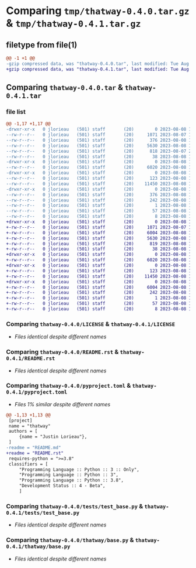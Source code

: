 # Comparing `tmp/thatway-0.4.0.tar.gz` & `tmp/thatway-0.4.1.tar.gz`

## filetype from file(1)

```diff
@@ -1 +1 @@
-gzip compressed data, was "thatway-0.4.0.tar", last modified: Tue Aug  8 15:50:09 2023, max compression
+gzip compressed data, was "thatway-0.4.1.tar", last modified: Tue Aug  8 15:51:56 2023, max compression
```

## Comparing `thatway-0.4.0.tar` & `thatway-0.4.1.tar`

### file list

```diff
@@ -1,17 +1,17 @@
-drwxr-xr-x   0 jlorieau   (501) staff       (20)        0 2023-08-08 15:50:09.352532 thatway-0.4.0/
--rw-r--r--   0 jlorieau   (501) staff       (20)     1071 2023-08-07 18:07:13.000000 thatway-0.4.0/LICENSE
--rw-r--r--   0 jlorieau   (501) staff       (20)      376 2023-08-08 15:50:09.352319 thatway-0.4.0/PKG-INFO
--rw-r--r--   0 jlorieau   (501) staff       (20)     5630 2023-08-08 15:49:41.000000 thatway-0.4.0/README.rst
--rw-r--r--   0 jlorieau   (501) staff       (20)      818 2023-08-07 21:51:39.000000 thatway-0.4.0/pyproject.toml
--rw-r--r--   0 jlorieau   (501) staff       (20)       38 2023-08-08 15:50:09.352596 thatway-0.4.0/setup.cfg
-drwxr-xr-x   0 jlorieau   (501) staff       (20)        0 2023-08-08 15:50:09.350189 thatway-0.4.0/tests/
--rw-r--r--   0 jlorieau   (501) staff       (20)     6020 2023-08-08 15:17:21.000000 thatway-0.4.0/tests/test_base.py
-drwxr-xr-x   0 jlorieau   (501) staff       (20)        0 2023-08-08 15:50:09.350724 thatway-0.4.0/thatway/
--rw-r--r--   0 jlorieau   (501) staff       (20)      123 2023-08-08 15:46:14.000000 thatway-0.4.0/thatway/__init__.py
--rw-r--r--   0 jlorieau   (501) staff       (20)    11450 2023-08-08 14:44:07.000000 thatway-0.4.0/thatway/base.py
-drwxr-xr-x   0 jlorieau   (501) staff       (20)        0 2023-08-08 15:50:09.352031 thatway-0.4.0/thatway.egg-info/
--rw-r--r--   0 jlorieau   (501) staff       (20)      376 2023-08-08 15:50:09.000000 thatway-0.4.0/thatway.egg-info/PKG-INFO
--rw-r--r--   0 jlorieau   (501) staff       (20)      242 2023-08-08 15:50:09.000000 thatway-0.4.0/thatway.egg-info/SOURCES.txt
--rw-r--r--   0 jlorieau   (501) staff       (20)        1 2023-08-08 15:50:09.000000 thatway-0.4.0/thatway.egg-info/dependency_links.txt
--rw-r--r--   0 jlorieau   (501) staff       (20)       57 2023-08-08 15:50:09.000000 thatway-0.4.0/thatway.egg-info/requires.txt
--rw-r--r--   0 jlorieau   (501) staff       (20)        8 2023-08-08 15:50:09.000000 thatway-0.4.0/thatway.egg-info/top_level.txt
+drwxr-xr-x   0 jlorieau   (501) staff       (20)        0 2023-08-08 15:51:56.954287 thatway-0.4.1/
+-rw-r--r--   0 jlorieau   (501) staff       (20)     1071 2023-08-07 18:07:13.000000 thatway-0.4.1/LICENSE
+-rw-r--r--   0 jlorieau   (501) staff       (20)     6004 2023-08-08 15:51:56.954086 thatway-0.4.1/PKG-INFO
+-rw-r--r--   0 jlorieau   (501) staff       (20)     5630 2023-08-08 15:49:41.000000 thatway-0.4.1/README.rst
+-rw-r--r--   0 jlorieau   (501) staff       (20)      819 2023-08-08 15:51:25.000000 thatway-0.4.1/pyproject.toml
+-rw-r--r--   0 jlorieau   (501) staff       (20)       38 2023-08-08 15:51:56.954372 thatway-0.4.1/setup.cfg
+drwxr-xr-x   0 jlorieau   (501) staff       (20)        0 2023-08-08 15:51:56.951531 thatway-0.4.1/tests/
+-rw-r--r--   0 jlorieau   (501) staff       (20)     6020 2023-08-08 15:17:21.000000 thatway-0.4.1/tests/test_base.py
+drwxr-xr-x   0 jlorieau   (501) staff       (20)        0 2023-08-08 15:51:56.952235 thatway-0.4.1/thatway/
+-rw-r--r--   0 jlorieau   (501) staff       (20)      123 2023-08-08 15:51:14.000000 thatway-0.4.1/thatway/__init__.py
+-rw-r--r--   0 jlorieau   (501) staff       (20)    11450 2023-08-08 14:44:07.000000 thatway-0.4.1/thatway/base.py
+drwxr-xr-x   0 jlorieau   (501) staff       (20)        0 2023-08-08 15:51:56.953746 thatway-0.4.1/thatway.egg-info/
+-rw-r--r--   0 jlorieau   (501) staff       (20)     6004 2023-08-08 15:51:56.000000 thatway-0.4.1/thatway.egg-info/PKG-INFO
+-rw-r--r--   0 jlorieau   (501) staff       (20)      242 2023-08-08 15:51:56.000000 thatway-0.4.1/thatway.egg-info/SOURCES.txt
+-rw-r--r--   0 jlorieau   (501) staff       (20)        1 2023-08-08 15:51:56.000000 thatway-0.4.1/thatway.egg-info/dependency_links.txt
+-rw-r--r--   0 jlorieau   (501) staff       (20)       57 2023-08-08 15:51:56.000000 thatway-0.4.1/thatway.egg-info/requires.txt
+-rw-r--r--   0 jlorieau   (501) staff       (20)        8 2023-08-08 15:51:56.000000 thatway-0.4.1/thatway.egg-info/top_level.txt
```

### Comparing `thatway-0.4.0/LICENSE` & `thatway-0.4.1/LICENSE`

 * *Files identical despite different names*

### Comparing `thatway-0.4.0/README.rst` & `thatway-0.4.1/README.rst`

 * *Files identical despite different names*

### Comparing `thatway-0.4.0/pyproject.toml` & `thatway-0.4.1/pyproject.toml`

 * *Files 1% similar despite different names*

```diff
@@ -1,13 +1,13 @@
 [project]
 name = "thatway"
 authors = [
     {name = "Justin Lorieau"},
 ]
-readme = "README.md"
+readme = "README.rst"
 requires-python = ">=3.8"
 classifiers = [
     "Programming Language :: Python :: 3 :: Only",
     "Programming Language :: Python :: 3",
     "Programming Language :: Python :: 3.8",
     "Development Status :: 4 - Beta",
     ]
```

### Comparing `thatway-0.4.0/tests/test_base.py` & `thatway-0.4.1/tests/test_base.py`

 * *Files identical despite different names*

### Comparing `thatway-0.4.0/thatway/base.py` & `thatway-0.4.1/thatway/base.py`

 * *Files identical despite different names*

